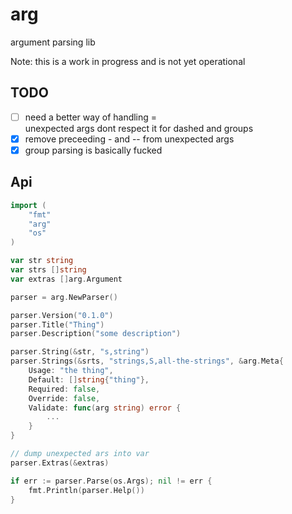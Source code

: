 # arg
argument parsing lib

Note: this is a work in progress and is not yet operational

## TODO
- [ ] need a better way of handling =\
  unexpected args dont respect it for dashed and groups
- [x] remove preceeding - and -- from unexpected args
- [x] group parsing is basically fucked

## Api

```go
import (
    "fmt"
    "arg"
    "os"
)

var str string
var strs []string
var extras []arg.Argument

parser = arg.NewParser()

parser.Version("0.1.0")
parser.Title("Thing")
parser.Description("some description")

parser.String(&str, "s,string")
parser.Strings(&srts, "strings,S,all-the-strings", &arg.Meta{
    Usage: "the thing",
    Default: []string{"thing"},
    Required: false,
    Override: false,
    Validate: func(arg string) error {
        ...
    }
}

// dump unexpected ars into var
parser.Extras(&extras)

if err := parser.Parse(os.Args); nil != err {
    fmt.Println(parser.Help())
}

```
